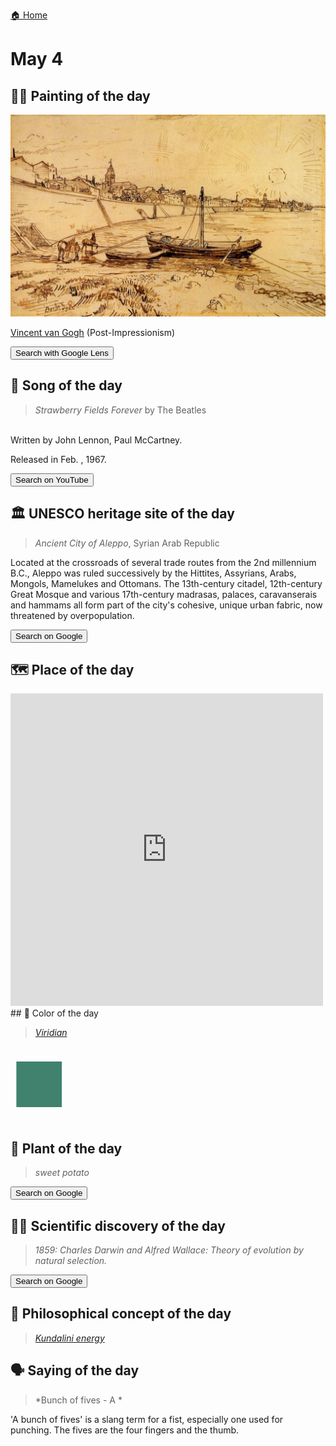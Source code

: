 
[🏠 Home](../../index.md)

# May 4

## 🧑‍🎨 Painting of the day

<img width="600" src="../img/Vincent_van_Gogh_8.jpg">

[Vincent van Gogh](http://en.wikipedia.org/wiki/Vincent_van_Gogh) (Post-Impressionism)

<button class="btn btn-success"
onclick=" window.open('https://lens.google.com/uploadbyurl?url=https://iretes.github.io/one-a-day/data/img/Vincent_van_Gogh_8.jpg','_blank')">
Search with Google Lens
</button>

## 🎼 Song of the day

> *Strawberry Fields Forever*
by The Beatles

<br />Written by John Lennon, Paul McCartney.

Released in Feb. , 1967.

<button class="btn btn-success"
onclick=" window.open('http://www.youtube.com/search?q=Strawberry Fields Forever by The Beatles','_blank')">
Search on YouTube
</button>

## 🏛️ UNESCO heritage site of the day

> *Ancient City of Aleppo*, Syrian Arab Republic

<p>Located at the crossroads of several trade routes from the 2nd millennium B.C., Aleppo was ruled successively by the Hittites, Assyrians, Arabs, Mongols, Mamelukes and Ottomans. The 13th-century citadel, 12th-century Great Mosque and various 17th-century madrasas, palaces, caravanserais and hammams all form part of the city's cohesive, unique urban fabric, now threatened by overpopulation.</p>

<button class="btn btn-success"
onclick=" window.open('http://www.google.com/search?q=Ancient City of Aleppo','_blank')">
Search on Google
</button>

## 🗺️ Place of the day

<iframe
src="https://www.mapcrunch.com"
name="mapcrunch"
width="500"
height="500"
allowTransparency="true"
scrolling="no"
frameborder="0"
>
</iframe>
## 🎨 Color of the day

> *[Viridian](https://en.wikipedia.org/wiki/Viridian)*

<div style="color:#40826D; font-size: 100px;">&#9632;</div>

## 🌿 Plant of the day

> *sweet potato*

<button class="btn btn-success"
onclick=" window.open('http://www.google.com/search?q=sweet potato','_blank')">
Search on Google
</button>

## 🧑‍🔬 Scientific discovery of the day

> *1859: Charles Darwin and Alfred Wallace: Theory of evolution by natural selection.*

<button class="btn btn-success"
onclick=" window.open('http://www.google.com/search?q=1859: Charles Darwin and Alfred Wallace: Theory of evolution by natural selection.','_blank')"> 
Search on Google
</button>

## 💭 Philosophical concept of the day

> *[Kundalini energy](https://en.wikipedia.org/wiki/Kundalini_energy)*

## 🗣️ Saying of the day

> *Bunch of fives - A *

'A bunch of fives' is a slang term for
          a fist, especially one used for punching. The
          fives are the four fingers and the thumb.
